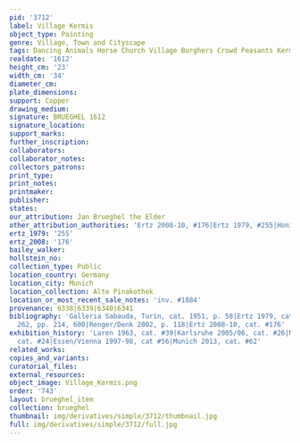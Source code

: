 ```yaml
---
pid: '3712'
label: Village Kermis
object_type: Painting
genre: Village, Town and Cityscape
tags: Dancing Animals Horse Church Village Burghers Crowd Peasants Kermis Cart
realdate: '1612'
height_cm: '23'
width_cm: '34'
diameter_cm: 
plate_dimensions: 
support: Copper
drawing_medium: 
signature: BRUEGHEL 1612
signature_location: 
support_marks: 
further_inscription: 
collaborators: 
collaborator_notes: 
collectors_patrons: 
print_type: 
print_notes: 
printmaker: 
publisher: 
states: 
our_attribution: Jan Brueghel the Elder
other_attribution_authorities: 'Ertz 2008-10, #176|Ertz 1979, #255|Honig database'
ertz_1979: '255'
ertz_2008: '176'
bailey_walker: 
hollstein_no: 
collection_type: Public
location_country: Germany
location_city: Munich
location_collection: Alte Pinakothek
location_or_most_recent_sale_notes: 'inv. #1884'
provenance: 6338|6339|6340|6341
bibliography: 'Galleria Sabauda, Turin, cat. 1951, p. 58|Ertz 1979, cat. #255, fig.
  262, pp. 214, 600|Renger/Denk 2002, p. 118|Ertz 2008-10, cat. #176'
exhibition_history: 'Laren 1963, cat. #39|Karlsruhe 2005/06, cat. #26|Munich 1986,
  cat. #24|Essen/Vienna 1997-98, cat #56|Munich 2013, cat. #62'
related_works: 
copies_and_variants: 
curatorial_files: 
external_resources: 
object_image: Village_Kermis.png
order: '743'
layout: brueghel_item
collection: brueghel
thumbnail: img/derivatives/simple/3712/thumbnail.jpg
full: img/derivatives/simple/3712/full.jpg
---
```

